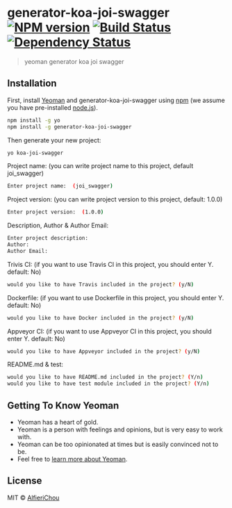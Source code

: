 # generator-koa-joi-swagger [![NPM version][npm-image]][npm-url] [![Build Status][travis-image]][travis-url] [![Dependency Status][daviddm-image]][daviddm-url]
> yeoman generator koa joi swagger 

## Installation

First, install [Yeoman](http://yeoman.io) and generator-koa-joi-swagger using [npm](https://www.npmjs.com/) (we assume you have pre-installed [node.js](https://nodejs.org/)).

```bash
npm install -g yo
npm install -g generator-koa-joi-swagger
```

Then generate your new project:

```bash
yo koa-joi-swagger
```

Project name: (you can write project name to this project, default joi_swagger)

```bash
Enter project name:  (joi_swagger)
```

Project version: (you can write project version to this project, default: 1.0.0)

```bash
Enter project version:  (1.0.0)
```

Description, Author & Author Email:

```bash
Enter project description:
Author:
Author Email:
```

Trivis CI: (if you want to use Travis CI in this project, you should enter Y. default: No)

```bash
would you like to have Travis included in the project? (y/N)
```

Dockerfile: (if you want to use Dockerfile in this project, you should enter Y. default: No)

```bash
would you like to have Docker included in the project? (y/N)
```

Appveyor CI: (if you want to use Appveyor CI in this project, you should enter Y. default: No)

```bash
would you like to have Appveyor included in the project? (y/N)
```

README.md & test:

```bash
would you like to have README.md included in the project? (Y/n)
would you like to have test module included in the project? (Y/n)
```

## Getting To Know Yeoman

 * Yeoman has a heart of gold.
 * Yeoman is a person with feelings and opinions, but is very easy to work with.
 * Yeoman can be too opinionated at times but is easily convinced not to be.
 * Feel free to [learn more about Yeoman](http://yeoman.io/).

## License

MIT © [AlfieriChou](https://github.com/AlfieriChou)


[npm-image]: https://badge.fury.io/js/generator-koa-joi-swagger.svg
[npm-url]: https://npmjs.org/package/generator-koa-joi-swagger
[travis-image]: https://travis-ci.org/Alfieri-Jun-teams/generator-koa-joi-swagger.svg?branch=master
[travis-url]: https://travis-ci.org/Alfieri-Jun-teams/generator-koa-joi-swagger
[daviddm-image]: https://david-dm.org/Alfieri-Jun-teams/generator-koa-joi-swagger.svg?theme=shields.io
[daviddm-url]: https://david-dm.org/Alfieri-Jun-teams/generator-koa-joi-swagger
